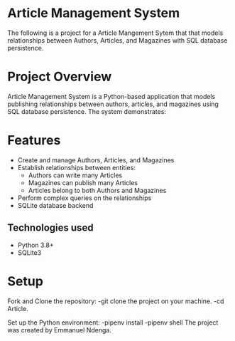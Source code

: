 # Article Management System

The following is a  project for a Article Mangement Sytem that that models relationships between Authors, Articles, and Magazines with SQL database persistence.

# Project Overview 
Article Management System is a Python-based application that models publishing relationships between authors, articles, and magazines using SQL database persistence. The system demonstrates:


# Features
- Create and manage Authors, Articles, and Magazines
- Establish relationships between entities:
  - Authors can write many Articles
  - Magazines can publish many Articles
  - Articles belong to both Authors and Magazines
- Perform complex queries on the relationships
- SQLite database backend

## Technologies used

- Python 3.8+
- SQLite3

# Setup

Fork and Clone the repository:
-git clone the project on your machine. 
-cd Article.

Set up the Python environment: -pipenv install -pipenv shell
The project was created by Emmanuel Ndenga.